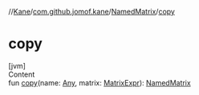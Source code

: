 //[Kane](../../index.md)/[com.github.jomof.kane](../index.md)/[NamedMatrix](index.md)/[copy](copy.md)



# copy  
[jvm]  
Content  
fun [copy](copy.md)(name: [Any](https://kotlinlang.org/api/latest/jvm/stdlib/kotlin/-any/index.html), matrix: [MatrixExpr](../-matrix-expr/index.md)): [NamedMatrix](index.md)  



